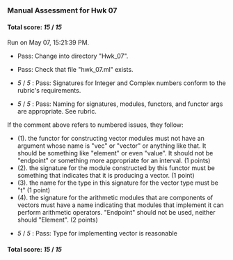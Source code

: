 ### Manual Assessment for Hwk 07

#### Total score: _15_ / _15_

Run on May 07, 15:21:39 PM.

+ Pass: Change into directory "Hwk_07".

+ Pass: Check that file "hwk_07.ml" exists.

+  _5_ / _5_ : Pass: Signatures for Integer and Complex numbers conform to the rubric's requirements.

    

+  _5_ / _5_ : Pass: Naming for signatures, modules, functors, and functor args are appropriate. See rubric.

    

If the comment above refers to numbered issues, they follow:

 - (1). the functor for constructing vector modules must not have an argument whose name is "vec" or "vector" or anything like that.  It should be something like "element" or even "value".  It should not be "endpoint" or something more appropriate for an interval. (1 points)
- (2). the signature for the module constructed by this functor must be something that indicates that it is producing a vector. (1 point)
- (3). the name for the type in this signature for the vector type must be "t" (1 point)
- (4). the signature for the arithmetic modules that are components of vectors must have a name indicating that modules that implement it can perform arithmetic operators.  "Endpoint" should not be used, neither should "Element". (2 points)

+  _5_ / _5_ : Pass: Type for implementing vector is reasonable

    

#### Total score: _15_ / _15_

